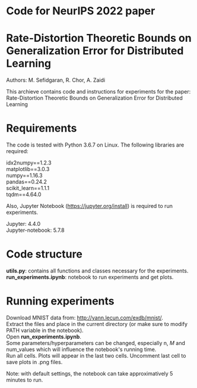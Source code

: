 #                            Code for NeurIPS 2022 paper                     #
#  Rate-Distortion Theoretic Bounds on Generalization Error for Distributed Learning   #
Authors: M. Sefidgaran, R. Chor, A. Zaidi

This archieve contains code and instructions for experiments for the paper:
Rate-Distortion Theoretic Bounds on Generalization Error for Distributed Learning  


# Requirements  #
The code is tested with Python 3.6.7 on Linux. The following libraries
are required:  

idx2numpy==1.2.3  
matplotlib==3.0.3  
numpy==1.16.3  
pandas==0.24.2  
scikit_learn==1.1.1  
tqdm==4.64.0  

Also, Jupyter Notebook (https://jupyter.org/install) is required to run experiments.  

Jupyter: 4.4.0  
Jupyter-notebook: 5.7.8  


# Code structure #
**utils.py**: contains all functions and classes necessary for the experiments.  
**run_experiments.ipynb**: notebook to run experiments and get plots.


# Running experiments #  
Download MNIST data from: http://yann.lecun.com/exdb/mnist/.  
Extract the files and place in the current directory (or make sure to modify PATH variable in the notebook).  
Open **run_experiments.ipynb**.  
Some parameters/hyperparameters can be changed, especially n, $M$ and num_values which will influence the notebook's running time.  
Run all cells. Plots will appear in the last two cells. Uncomment last cell to save plots in .png files.  

Note: with default settings, the notebook can take approximatively 5 minutes to run.
